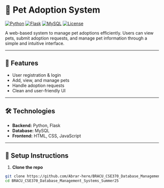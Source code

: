 # 🐾 Pet Adoption System

[![Python](https://img.shields.io/badge/Python-3.13-blue)](https://www.python.org/)
[![Flask](https://img.shields.io/badge/Flask-2.3.2-orange)](https://flask.palletsprojects.com/)
[![MySQL](https://img.shields.io/badge/MySQL-8.0-lightblue)](https://www.mysql.com/)
[![License](https://img.shields.io/badge/License-MIT-green)](LICENSE)

A web-based system to manage pet adoptions efficiently. Users can view pets, submit adoption requests, and manage pet information through a simple and intuitive interface.

---

## 🌟 Features
- User registration & login  
- Add, view, and manage pets  
- Handle adoption requests  
- Clean and user-friendly UI  

---

## 🛠 Technologies
- **Backend:** Python, Flask  
- **Database:** MySQL  
- **Frontend:** HTML, CSS, JavaScript  

---

## 🚀 Setup Instructions

1. **Clone the repo**
```bash
git clone https://github.com/Abrar-here/BRACU_CSE370_Database_Management_Systems_Summer25.git
cd BRACU_CSE370_Database_Management_Systems_Summer25
